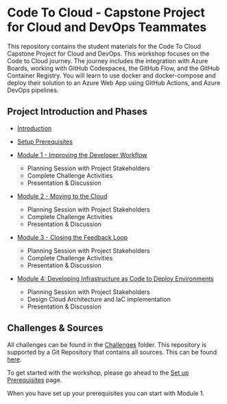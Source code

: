 # Code To Cloud - Capstone Project for Cloud and DevOps Teammates


This repository contains the student materials for the Code To Cloud Capstone Project for Cloud and DevOps. This workshop focuses on the Code to Cloud journey. The journey includes the integration with Azure Boards, working with GitHub Codespaces, the GitHub Flow, and the GitHub Container Registry. You will learn to use docker and docker-compose and deploy their solution to an Azure Web App using GitHub Actions, and Azure DevOps pipelines.

## Project Introduction and Phases

 - [Introduction](/Challenges/Module0-Introduction/Introduction.md)

 - [Setup Prerequisites](/Challenges/Prerequisites/Readme.md)

  - [Module 1 - Improving the Developer Workflow](/Challenges/Module1-ImprovingDeveloperFlow/ImprovingDeveloperWorkflow.md)
     - Planning Session with Project Stakeholders
     - Complete Challenge Activities
     - Presentation & Discussion

 - [Module 2 - Moving to the Cloud](/Challenges/Module2-MovingToTheCloud/MovingToTheCloud.md)
     - Planning Session with Project Stakeholders
     - Complete Challenge Activities
     - Presentation & Discussion

 - [Module 3 - Closing the Feedback Loop](/Challenges/Module3-ClosingTheFeedbackLoop/ClosingTheFeedbackloop.md)
     - Planning Session with Project Stakeholders
     - Complete Challenge Activities
     - Presentation & Discussion

 - [Module 4: Developing Infrastructure as Code to Deploy Environments](/Challenges/Module4-Rearchitect-AWS/Roadmap-AWS.md)
     - Planning Session with Project Stakeholders
     - Design Cloud Architecture and IaC implementation
     - Presentation & Discussion

## Challenges & Sources
All challenges can be found in the [Challenges](/Challenges/README.md) folder. This repository is supported by a Git Repository that contains all sources. This can be found [here](https://github.com/InsightDI-workshops/CodeToCloud-Source).

To get started with the workshop, please go ahead to the [Set up Prerequisites](/Challenges/Prerequisites/Readme.md) page.

When you have set up your prerequisites you can start with Module 1.
